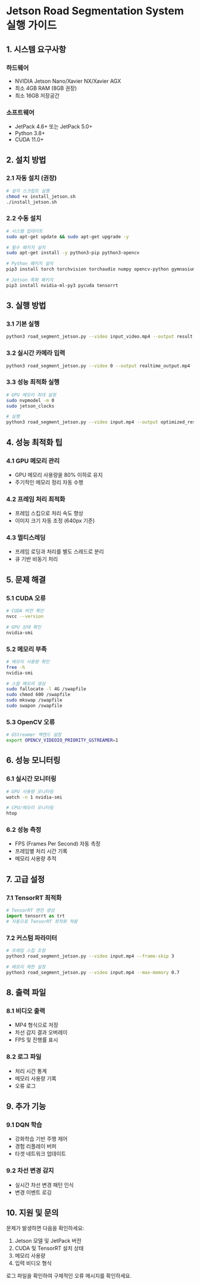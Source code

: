 # Jetson Road Segmentation System 실행 가이드

## 1. 시스템 요구사항

### 하드웨어
- NVIDIA Jetson Nano/Xavier NX/Xavier AGX
- 최소 4GB RAM (8GB 권장)
- 최소 16GB 저장공간

### 소프트웨어
- JetPack 4.6+ 또는 JetPack 5.0+
- Python 3.8+
- CUDA 11.0+

## 2. 설치 방법

### 2.1 자동 설치 (권장)
```bash
# 설치 스크립트 실행
chmod +x install_jetson.sh
./install_jetson.sh
```

### 2.2 수동 설치
```bash
# 시스템 업데이트
sudo apt-get update && sudo apt-get upgrade -y

# 필수 패키지 설치
sudo apt-get install -y python3-pip python3-opencv

# Python 패키지 설치
pip3 install torch torchvision torchaudio numpy opencv-python gymnasium psutil

# Jetson 특화 패키지
pip3 install nvidia-ml-py3 pycuda tensorrt
```

## 3. 실행 방법

### 3.1 기본 실행
```bash
python3 road_segment_jetson.py --video input_video.mp4 --output result.mp4
```

### 3.2 실시간 카메라 입력
```bash
python3 road_segment_jetson.py --video 0 --output realtime_output.mp4
```

### 3.3 성능 최적화 실행
```bash
# GPU 메모리 최대 설정
sudo nvpmodel -m 0
sudo jetson_clocks

# 실행
python3 road_segment_jetson.py --video input.mp4 --output optimized_result.mp4
```

## 4. 성능 최적화 팁

### 4.1 GPU 메모리 관리
- GPU 메모리 사용량을 80% 이하로 유지
- 주기적인 메모리 정리 자동 수행

### 4.2 프레임 처리 최적화
- 프레임 스킵으로 처리 속도 향상
- 이미지 크기 자동 조정 (640px 기준)

### 4.3 멀티스레딩
- 프레임 로딩과 처리를 별도 스레드로 분리
- 큐 기반 비동기 처리

## 5. 문제 해결

### 5.1 CUDA 오류
```bash
# CUDA 버전 확인
nvcc --version

# GPU 상태 확인
nvidia-smi
```

### 5.2 메모리 부족
```bash
# 메모리 사용량 확인
free -h
nvidia-smi

# 스왑 메모리 생성
sudo fallocate -l 4G /swapfile
sudo chmod 600 /swapfile
sudo mkswap /swapfile
sudo swapon /swapfile
```

### 5.3 OpenCV 오류
```bash
# GStreamer 백엔드 설정
export OPENCV_VIDEOIO_PRIORITY_GSTREAMER=1
```

## 6. 성능 모니터링

### 6.1 실시간 모니터링
```bash
# GPU 사용량 모니터링
watch -n 1 nvidia-smi

# CPU/메모리 모니터링
htop
```

### 6.2 성능 측정
- FPS (Frames Per Second) 자동 측정
- 프레임별 처리 시간 기록
- 메모리 사용량 추적

## 7. 고급 설정

### 7.1 TensorRT 최적화
```python
# TensorRT 엔진 생성
import tensorrt as trt
# 자동으로 TensorRT 최적화 적용
```

### 7.2 커스텀 파라미터
```bash
# 프레임 스킵 조정
python3 road_segment_jetson.py --video input.mp4 --frame-skip 3

# 메모리 제한 설정
python3 road_segment_jetson.py --video input.mp4 --max-memory 0.7
```

## 8. 출력 파일

### 8.1 비디오 출력
- MP4 형식으로 저장
- 차선 감지 결과 오버레이
- FPS 및 진행률 표시

### 8.2 로그 파일
- 처리 시간 통계
- 메모리 사용량 기록
- 오류 로그

## 9. 추가 기능

### 9.1 DQN 학습
- 강화학습 기반 주행 제어
- 경험 리플레이 버퍼
- 타겟 네트워크 업데이트

### 9.2 차선 변경 감지
- 실시간 차선 변경 패턴 인식
- 변경 이벤트 로깅

## 10. 지원 및 문의

문제가 발생하면 다음을 확인하세요:
1. Jetson 모델 및 JetPack 버전
2. CUDA 및 TensorRT 설치 상태
3. 메모리 사용량
4. 입력 비디오 형식

로그 파일을 확인하여 구체적인 오류 메시지를 확인하세요.

